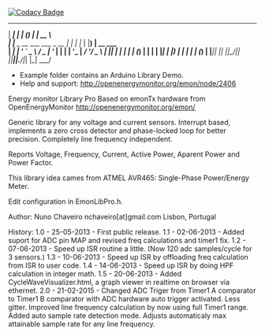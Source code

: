 [![Codacy Badge](https://api.codacy.com/project/badge/Grade/815168b5f0b1497798c6ccf8b3b7c25e)](https://www.codacy.com/app/nchaveiro/EmonLibPro?utm_source=github.com&amp;utm_medium=referral&amp;utm_content=chaveiro/EmonLibPro&amp;utm_campaign=Badge_Grade)
  ______                       _      _ _     _____           
 |  ____|                     | |    (_) |   |  __ \          
 | |__   _ __ ___   ___  _ __ | |     _| |__ | |__) | __ ___  
 |  __| | '_ ` _ \ / _ \| '_ \| |    | | '_ \|  ___/ '__/ _ \ 
 | |____| | | | | | (_) | | | | |____| | |_) | |   | | | (_) |
 |______|_| |_| |_|\___/|_| |_|______|_|_.__/|_|   |_|  \___/ 
                                                             
* Example folder contains an Arduino Library Demo.
* Help and support: http://openenergymonitor.org/emon/node/2406


Energy monitor Library Pro 
Based on emonTx hardware from OpenEnergyMonitor http://openenergymonitor.org/emon/

Generic library for any voltage and current sensors.
Interrupt based, implements a zero cross detector and phase-locked loop for better precision.
Completely line frequency independent.

Reports Voltage, Frequency, Current, Active Power, Aparent Power and Power Factor.

This library idea cames from ATMEL AVR465: Single-Phase Power/Energy Meter.

Edit configuration in EmonLibPro.h.

Author: Nuno Chaveiro  nchaveiro[at]gmail.com  Lisbon, Portugal

History:
    1.0 - 25-05-2013 - First public release.
    1.1 - 02-06-2013 - Added suport for ADC pin MAP and revised freq calculations and timer1 fix.
    1.2 - 07-06-2013 - Speed up ISR routine a little. (Now 120 adc samples/cycle for 3 sensors.)
    1.3 - 10-06-2013 - Speed up ISR by offloading freq calculation from ISR to user code.
    1.4 - 14-06-2013 - Speed up ISR by doing HPF calculation in integer math.
    1.5 - 20-06-2013 - Added CycleWaveVisualizer.html, a graph viewer in realtime on browser via ethernet.
    2.0 - 21-02-2015 - Changed ADC Triger from Timer1 A comparator to Timer1 B comparator with ADC hardware auto trigger activated. Less gitter.
                       Improved line frequency calculation by now using full Timer1 range.
                       Added auto sample rate detection mode. Adjusts automaticaly max attainable sample rate for any line frequency.
